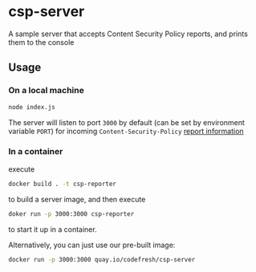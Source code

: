 # csp-server
A sample server that accepts Content Security Policy reports, and prints them to the console

## Usage

### On a local machine
```bash
node index.js
```
The server will listen to port `3000` by default (can be set by environment variable `PORT`) for incoming `Content-Security-Policy` [report information](https://developer.mozilla.org/en-US/docs/Web/HTTP/CSP#enabling_reporting)

### In a container
execute
```bash
docker build . -t csp-reporter
```
to build a server image, and then execute
```bash
doker run -p 3000:3000 csp-reporter
```
to start it up in a container.

Alternatively, you can just use our pre-built image:
```bash
docker run -p 3000:3000 quay.io/codefresh/csp-server
```
